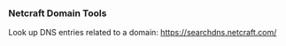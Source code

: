 ### Netcraft Domain Tools

Look up DNS entries related to a domain:  https://searchdns.netcraft.com/



